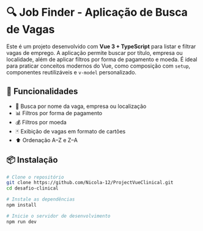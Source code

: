 # 🔍 Job Finder - Aplicação de Busca de Vagas

Este é um projeto desenvolvido com **Vue 3 + TypeScript** para listar e filtrar vagas de emprego. 
A aplicação permite buscar por título, empresa ou localidade, além de aplicar filtros por forma de pagamento e moeda. 
É ideal para praticar conceitos modernos do Vue, como composição com `setup`, componentes reutilizáveis e `v-model` personalizado.

## 🚀 Funcionalidades

- 🔎 Busca por nome da vaga, empresa ou localização
- 📊 Filtros por forma de pagamento
- 💰 Filtros por moeda
- 🃏 Exibição de vagas em formato de cartões
- ⬆️ Ordenação A–Z e Z–A

## 📦 Instalação

```bash
# Clone o repositório
git clone https://github.com/Nicola-12/ProjectVueClinical.git
cd desafio-clinical

# Instale as dependências
npm install

# Inicie o servidor de desenvolvimento
npm run dev
